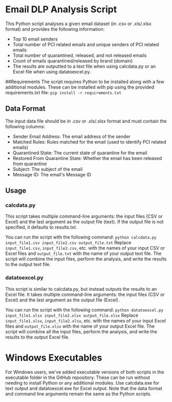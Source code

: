 # Email DLP Analysis Script
This Python script analyses a given email dataset (in .csv or .xls/.xlsx format) and provides the following information:
 - Top 10 email senders
 - Total number of PCI related emails and unique senders of PCI related emails
 - Total number of quarantined, released, and not released emails
 - Count of emails quarantined/released by brand (domain)
 - The results are outputted to a text file when using calcdata.py or an Excel file when using datatoexcel.py.

##Requirements
The script requires Python to be installed along with a few additional modules. These can be installed with pip using the provided requirements.txt file:
`pip install -r requirements.txt`

## Data Format
The input data file should be in .csv or .xls/.xlsx format and must contain the following columns:
 - Sender Email Address: The email address of the sender
 - Matched Rules: Rules matched for the email (used to identify PCI related emails)
 - Quarantined State: The current state of quarantine for the email
 - Restored From Quarantine State: Whether the email has been released from quarantine
 - Subject: The subject of the email
 - Message ID: The email's Message ID

## Usage
### calcdata.py
This script takes multiple command-line arguments: the input files (CSV or Excel) and the last argument as the output file (text). If the output file is not specified, it defaults to results.txt.

You can run the script with the following command:
`python calcdata.py input_file1.csv input_file2.csv output_file.txt`
Replace `input_file1.csv`, `input_file2.csv`, etc. with the names of your input CSV or Excel files and `output_file.txt` with the name of your output text file. The script will combine the input files, perform the analysis, and write the results to the output text file.

### datatoexcel.py
This script is similar to calcdata.py, but instead outputs the results to an Excel file. It takes multiple command-line arguments: the input files (CSV or Excel) and the last argument as the output file (Excel).

You can run the script with the following command:
`python datatoexcel.py input_file1.xlsx input_file2.xlsx output_file.xlsx`
Replace `input_file1.xlsx`, `input_file2.xlsx`, etc. with the names of your input Excel files and `output_file.xlsx` with the name of your output Excel file. The script will combine all the input files, perform the analysis, and write the results to the output Excel file.

# Windows Executables
For Windows users, we've added executable versions of both scripts in the executable folder in the GitHub repository. These can be run without needing to install Python or any additional modules. Use calcdata.exe for text output and datatoexcel.exe for Excel output. Note that the data format and command line arguments remain the same as the Python scripts.
